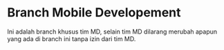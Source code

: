 # Branch Mobile Developement
Ini adalah branch khusus tim MD, selain tim MD dilarang merubah apapun yang ada di branch ini tanpa izin dari tim MD.
